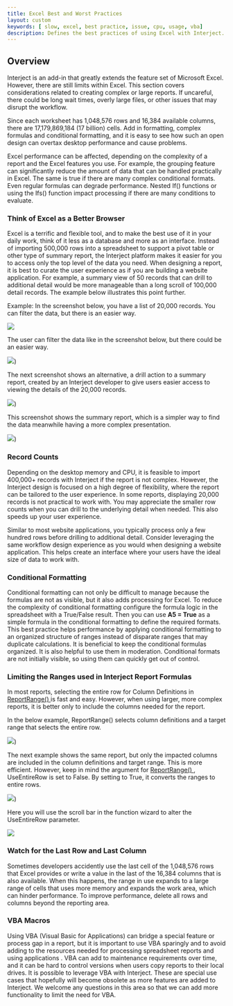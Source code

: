 ```yaml
---
title: Excel Best and Worst Practices
layout: custom
keywords: [ slow, excel, best practice, issue, cpu, usage, vba]
description: Defines the best practices of using Excel with Interject. 
---
```


##  **Overview**

Interject is an add-in that greatly extends the feature set of Microsoft Excel. However, there are still limits within Excel. This section covers considerations related to creating complex or large reports. If uncareful, there could be long wait times, overly large files, or other issues that may disrupt the workflow. 

Since each worksheet has 1,048,576 rows and 16,384 available columns, there are 17,179,869,184 (17 billion) cells. Add in formatting, complex formulas and conditional formatting, and it is easy to see how such an open design can overtax desktop performance and cause problems. 

Excel performance can be affected, depending on the complexity of a report and the Excel features you use. For example, the grouping feature can significantly reduce the amount of data that can be handled practically in Excel. The same is true if there are many complex conditional formats. Even regular formulas can degrade performance. Nested If() functions or using the Ifs() function impact processing if there are many conditions to evaluate. 

###  Think of Excel as a Better Browser 

Excel is a terrific and flexible tool, and to make the best use of it in your daily work, think of it less as a database and more as an interface. Instead of importing 500,000 rows into a spreadsheet to support a pivot table or other type of summary report, the Interject platform makes it easier for you to access only the top level of the data you need. When designing a report, it is best to curate the user experience as if you are building a website application. For example, a summary view of 50 records that can drill to additional detail would be more manageable than a long scroll of 100,000 detail records. The example below illustrates this point further. 

Example:  In the screenshot below, you have a list of 20,000 records. You can filter the data, but there is an easier way. 

![](/images/ExcelBestPractices/ExcelBestAndWorstThinkOfExcel1.jpg)

  


The user can filter the data like in the screenshot below, but there could be an easier way. 

![](/images/ExcelBestPractices/ExcelBestAndWorstThinkOfExcel2.jpg))

  


The next screenshot shows an alternative, a drill action to a summary report, created by an Interject developer to give users easier access to viewing the details of the 20,000 records. 

![](/images/ExcelBestPractices/ExcelBestAndWorstThinkOfExcel3.jpg))

  


This screenshot shows the summary report, which is a simpler way to find the data meanwhile having a more complex presentation. 

![](/images/ExcelBestPractices/ExcelBestAndWorstThinkOfExcel4.jpg))

###  Record Counts 

Depending on the desktop memory and CPU, it is feasible to import 400,000+ records with Interject if the report is not complex. However, the Interject design is focused on a high degree of flexibility, where the report can be tailored to the user experience. In some reports, displaying 20,000 records is not practical to work with. You may appreciate the smaller row counts when you can drill to the underlying detail when needed. This also speeds up your user experience. 

Similar to most website applications, you typically process only a few hundred rows before drilling to additional detail. Consider leveraging the same workflow design experience as you would when designing a website application. This helps create an interface where your users have the ideal size of data to work with. 

###  Conditional Formatting 

Conditional formatting can not only be difficult to manage because the formulas are not as visible, but it also adds processing for Excel. To reduce the complexity of conditional formatting configure the formula logic in the spreadsheet with a True/False result. Then you can use **A5 = True** as a simple formula in the conditional formatting to define the required formats. This best practice helps performance by applying conditional formatting to an organized structure of ranges instead of disparate ranges that may duplicate calculations. It is beneficial to keep the conditional formulas organized. It is also helpful to use them in moderation. Conditional formats are not initially visible, so using them can quickly get out of control. 

###  Limiting the Ranges used in Interject Report Formulas 

In most reports, selecting the entire row for Column Definitions in [ ReportRange() ](/wIndex/ReportRange.html) is fast and easy. However, when using larger, more complex reports, it is better only to include the columns needed for the report. 

In the below example, ReportRange() selects column definitions and a target range that selects the entire row. 

![](/images/ExcelBestPractices/ExceBestAndWorstPractices1.jpg))

The next example shows the same report, but only the impacted columns are included in the column definitions and target range. This is more efficient. However, keep in mind the argument for [ ReportRange() ](/wIndex/ReportRange.html) , UseEntireRow is set to False. By setting to True, it converts the ranges to entire rows. 

![](/images/ExcelBestPractices/ExceBestAndWorstPractices2.jpg))

  


Here you will use the scroll bar in the function wizard to alter the UseEntireRow parameter. 

![](/images/ExcelBestPractices/ExcelBestAndWorstLimitingRange2Redo.jpg)

###  Watch for the Last Row and Last Column 

Sometimes developers accidently use the last cell of the 1,048,576 rows that Excel provides or write a value in the last of the 16,384 columns that is also available. When this happens, the range in use expands to a large range of cells that uses more memory and expands the work area, which can hinder performance. To improve performance, delete all rows and columns beyond the reporting area. 

###  VBA Macros 

Using VBA (Visual Basic for Applications) can bridge a special feature or process gap in a report, but it is important to use VBA sparingly and to avoid adding to the resources needed for processing spreadsheet reports and using applications . VBA can add to maintenance requirements over time, and it can be hard to control versions when users copy reports to their local drives. It is possible to leverage VBA with Interject. These are special use cases that hopefully will become obsolete as more features are added to Interject. We welcome any questions in this area so that we can add more functionality to limit the need for VBA. 
